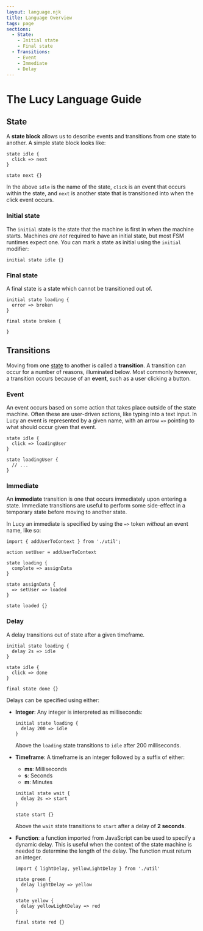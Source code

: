 ```yaml
---
layout: language.njk
title: Language Overview
tags: page
sections:
  - State:
    - Initial state
    - Final state
  - Transitions:
    - Event
    - Immediate
    - Delay
---
```


# The Lucy Language Guide

## State

A __state block__ allows us to describe events and transitions from one state to another. A simple state block looks like:

```lucy
state idle {
  click => next
}

state next {}
```

In the above `idle` is the name of the state, `click` is an event that occurs within the state, and `next` is another state that is transitioned into when the click event occurs.

### Initial state

The `initial` state is the state that the machine is first in when the machine starts. Machines *are not* required to have an initial state, but most FSM runtimes expect one. You can mark a state as initial using the `initial` modifier:

```lucy
initial state idle {}
```

### Final state

A final state is a state which cannot be transitioned out of.

```lucy
initial state loading {
  error => broken
}

final state broken {

}
```

## Transitions

Moving from one [state](#state) to another is called a __transition__. A transition can occur for a number of reasons, illuminated below. Most commonly however, a transition occurs because of an __event__, such as a user clicking a button.

### Event

An event occurs based on some action that takes place outside of the state machine. Often these are user-driven actions, like typing into a text input. In Lucy an event is represented by a given name, with an arrow `=>` pointing to what should occur given that event.

```lucy
state idle {
  click => loadingUser
}

state loadingUser {
  // ...  
}
```

### Immediate

An __immediate__ transition is one that occurs immediately upon entering a state. Immediate transitions are useful to perform some side-effect in a temporary state before moving to another state.

In Lucy an immediate is specified by using the `=>` token *without* an event name, like so:

```lucy
import { addUserToContext } from './util';

action setUser = addUserToContext

state loading {
  complete => assignData
}

state assignData {
  => setUser => loaded
}

state loaded {}
```

### Delay

A delay transitions out of state after a given timeframe.

```lucy
initial state loading {
  delay 2s => idle
}

state idle {
  click => done
}

final state done {}
```

Delays can be specified using either:

* __Integer__: Any integer is interpreted as milliseconds:

  ```lucy
  initial state loading {
    delay 200 => idle
  }
  ```

  Above the `loading` state transitions to `idle` after 200 milliseconds.

* __Timeframe__: A timeframe is an integer followed by a suffix of either:
  * __ms__: Milliseconds
  * __s__: Seconds
  * __m__: Minutes

  ```lucy
  initial state wait {
    delay 2s => start
  }

  state start {}
  ```

  Above the `wait` state transitions to `start` after a delay of __2 seconds__.


* __Function__: a function imported from JavaScript can be used to specify a dynamic delay. This is useful when the context of the state machine is needed to determine the length of the delay. The function must return an integer.

  ```lucy
  import { lightDelay, yellowLightDelay } from './util'

  state green {
    delay lightDelay => yellow
  }

  state yellow {
    delay yellowLightDelay => red
  }

  final state red {}
  ```